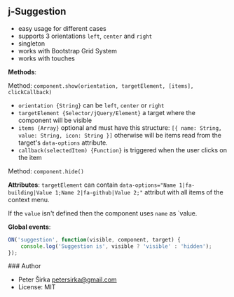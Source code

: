 ## j-Suggestion

- easy usage for different cases
- supports 3 orientations `left`, `center` and `right`
- singleton
- works with Bootstrap Grid System
- works with touches

__Methods__:

Method: `component.show(orientation, targetElement, [items], clickCallback)`
- `orientation {String}` can be `left`, `center` or `right`
- `targetElement {Selector/jQuery/Element}` a target where the component will be visible
- `items {Array}` optional and must have this structure: `[{ name: String, value: String, icon: String }]` otherwise will be items read from the target's `data-options` attribute.
- `callback(selectedItem) {Function}` is triggered when the user clicks on the item

Method: `component.hide()`

__Attributes__:
`targetElement` can contain `data-options="Name 1|fa-building|Value 1;Name 2|fa-github|Value 2;"` attribut with all items of the context menu.

If the `value` isn't defined then the component uses `name` as `value.

__Global events__:

```javascript
ON('suggestion', function(visible, component, target) {
    console.log('Suggestion is', visible ? 'visible' : 'hidden');
});
```

### Author

- Peter Širka <petersirka@gmail.com>
- License: MIT